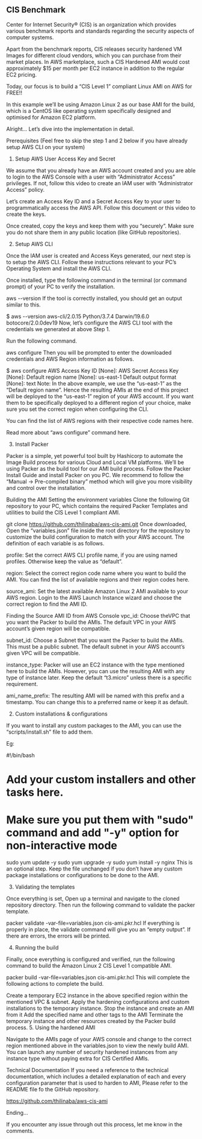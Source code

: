 ## CIS Benchmark

Center for Internet Security® (CIS) is an organization which provides various benchmark reports and standards regarding the security aspects of computer systems.

Apart from the benchmark reports, CIS releases security hardened VM Images for different cloud vendors, which you can purchase from their market places. In AWS marketplace, such a CIS Hardened AMI would cost approximately $15 per month per EC2 instance in addition to the regular EC2 pricing.

Today, our focus is to build a “CIS Level 1” compliant Linux AMI on AWS for FREE!!

In this example we’ll be using Amazon Linux 2 as our base AMI for the build, which is a CentOS like operating system specifically designed and optimised for Amazon EC2 platform.

Alright… Let’s dive into the implementation in detail.

Prerequisites
(Feel free to skip the step 1 and 2 below if you have already setup AWS CLI on your system)

1. Setup AWS User Access Key and Secret

We assume that you already have an AWS account created and you are able to login to the AWS Console with a user with “Administrator Access” privileges. If not, follow this video to create an IAM user with “Administrator Access” policy.

Let’s create an Access Key ID and a Secret Access Key to your user to programmatically access the AWS API. Follow this document or this video to create the keys.

Once created, copy the keys and keep them with you “securely”. Make sure you do not share them in any public location (like GitHub repositories).

2. Setup AWS CLI

Once the IAM user is created and Access Keys generated, our next step is to setup the AWS CLI. Follow these instructions relevant to your PC’s Operating System and install the AWS CLI.

Once installed, type the following command in the terminal (or command prompt) of your PC to verify the installation.

aws --version
If the tool is correctly installed, you should get an output similar to this.

$ aws --version
aws-cli/2.0.15 Python/3.7.4 Darwin/19.6.0 botocore/2.0.0dev19
Now, let’s configure the AWS CLI tool with the credentials we generated at above Step 1.

Run the following command.

aws configure
Then you will be prompted to enter the downloaded credentials and AWS Region information as follows.

$ aws configure
AWS Access Key ID [None]: <Enter Your Access Key ID Here here>
AWS Secret Access Key [None]: <Enter Your Secret Access Key here> 
Default region name [None]: us-east-1
Default output format [None]: text
Note: In the above example, we use the “us-east-1” as the “Default region name”. Hence the resulting AMIs at the end of this project will be deployed to the “us-east-1” region of your AWS account. If you want them to be specifically deployed to a different region of your choice, make sure you set the correct region when configuring the CLI.

You can find the list of AWS regions with their respective code names here.

Read more about “aws configure” command here.

3. Install Packer

Packer is a simple, yet powerful tool built by Hashicorp to automate the Image Build process for various Cloud and Local VM platforms. We’ll be using Packer as the build tool for our AMI build process. Follow the Packer Install Guide and install Packer on you PC. We recommend to follow the “Manual -> Pre-compiled binary” method which will give you more visibility and control over the installation.

Building the AMI
Setting the environment variables
Clone the following Git repository to your PC, which contains the required Packer Templates and utilities to build the CIS Level 1 compliant AMI.

git clone https://github.com/thilinaba/aws-cis-ami.git
Once downloaded, Open the “variables.json” file inside the root directory for the repository to customize the build configuration to match with your AWS account. The definition of each variable is as follows.

profile: Set the correct AWS CLI profile name, if you are using named profiles. Otherwise keep the value as “default”.

region: Select the correct region code name where you want to build the AMI. You can find the list of available regions and their region codes here.

source_ami: Set the latest available Amazon Linux 2 AMI available to your AWS region. Login to the AWS Launch Instance wizard and choose the correct region to find the AMI ID.


Finding the Source AMI ID from AWS Console
vpc_id: Choose theVPC that you want the Packer to build the AMIs. The default VPC in your AWS account’s given region will be compatible.

subnet_id: Choose a Subnet that you want the Packer to build the AMIs. This must be a public subnet. The default subnet in your AWS account’s given VPC will be compatible.

instance_type: Packer will use an EC2 instance with the type mentioned here to build the AMIs. However, you can use the resulting AMI with any type of instance later. Keep the default “t3.micro” unless there is a specific requirement.

ami_name_prefix: The resulting AMI will be named with this prefix and a timestamp. You can change this to a preferred name or keep it as default.

2. Custom installations & configurations

If you want to install any custom packages to the AMI, you can use the “scripts/install.sh” file to add them.

Eg:

#!/bin/bash
# Add your custom installers and other tasks here.
# Make sure you put them with "sudo" command and add "-y" option for non-interactive mode
sudo yum update -y
sudo yum upgrade -y
sudo yum install -y nginx
This is an optional step. Keep the file unchanged if you don’t have any custom package installations or configurations to be done to the AMI.

3. Validating the templates

Once everything is set, Open up a terminal and navigate to the cloned repository directory. Then run the following command to validate the packer template.

packer validate -var-file=variables.json cis-ami.pkr.hcl
If everything is properly in place, the validate command will give you an “empty output”. If there are errors, the errors will be printed.

4. Running the build

Finally, once everything is configured and verified, run the following command to build the Amazon Linux 2 CIS Level 1 compatible AMI.

packer build  -var-file=variables.json cis-ami.pkr.hcl
This will complete the following actions to complete the build.

Create a temporary EC2 instance in the above specified region within the mentioned VPC & subnet.
Apply the hardening configurations and custom installations to the temporary instance.
Stop the instance and create an AMI from it
Add the specified name and other tags to the AMI
Terminate the temporary instance and other resources created by the Packer build process.
5. Using the hardened AMI

Navigate to the AMIs page of your AWS console and change to the correct region mentioned above in the variables.json to view the newly build AMI. You can launch any number of security hardened instances from any instance type without paying extra for CIS Certified AMIs.

Technical Documentation
If you need a reference to the technical documentation, which includes a detailed explanation of each and every configuration parameter that is used to harden to AMI, Please refer to the README file fo the GitHub repository.

https://github.com/thilinaba/aws-cis-ami

Ending…

If you encounter any issue through out this process, let me know in the comments.
